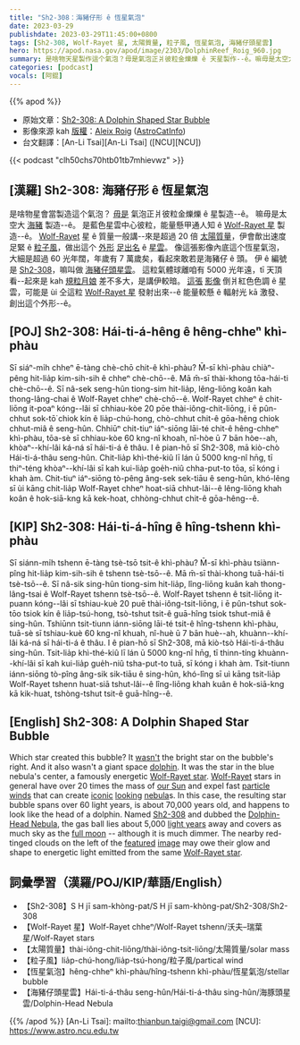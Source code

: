 ```yaml
---
title: "Sh2-308：海豬仔形 ê 恆星氣泡"
date: 2023-03-29
publishdate: 2023-03-29T11:45:00+0800
tags: [Sh2-308, Wolf-Rayet 星, 太陽質量, 粒子風, 恆星氣泡, 海豬仔頭星雲]
hero: https://apod.nasa.gov/apod/image/2303/DolphinReef_Roig_960.jpg
summary: 是啥物天星製作這个氣泡？毋是氣泡正爿彼粒金爍爍 ê 天星製作--ê。嘛毋是太空大海豬製作--ê。
categories: [podcast]
vocals: [阿錕]
---
```


{{% apod %}}

- 原始文章：[Sh2-308: A Dolphin Shaped Star Bubble](https://apod.nasa.gov/apod/ap230329.html)
- 影像來源 kah [版權][copyright]：[Aleix Roig](https://astrocat.info/about/) ([AstroCatInfo](https://www.instagram.com/astrocatinfo/))
- 台文翻譯：[An-Li Tsai][An-Li Tsai] ([NCU][NCU])

{{< podcast "clh50chs70htb01tb7mhievwz" >}}

## [漢羅] Sh2-308: 海豬仔形 ê 恆星氣泡
是啥物星會當製造這个氣泡？
[毋是][wasn't] 氣泡正爿彼粒金爍爍 ê 星製造--ê。
嘛毋是太空大 [海豬][dolphin] 製造--ê。
是藍色星雲中心彼粒，能量懸甲通人知 ê [Wolf-Rayet 星][Wolf-Rayet star 1] 製造--ê。
[Wolf-Rayet][Wolf-Rayet] 星 ê 質量一般講--來是超過 20 倍 [太陽質量][our Sun]，伊會歕出速度足緊 ê [粒子風][particle winds]，做出這个 [外形][looking] [足出名][iconic] ê [星雲][nebula]。
像這張影像內底這个恆星氣泡，大細是超過 60 光年闊，年歲有 7 萬歲矣，看起來敢若是海豬仔 ê 頭。
伊 ê 編號是 [Sh2-308][Sh2-308]，嘛叫做 [海豬仔頭星雲][Dolphin-Head Nebula]。
這粒氣體球離咱有 5000 光年遠，tī 天頂看--起來是 kah [規粒月娘][full moon] 差不多大，是講伊較暗。
[這張][featured] [影像][image] 倒爿紅色色調 ê 星雲，可能是 ùi 仝這粒 [Wolf-Rayet 星][Wolf-Rayet star 2] 發射出來--ê 能量較懸 ê 輻射光 kā 激發、創出這个外形--ê。

## [POJ] Sh2-308: Hái-ti-á-hêng ê hêng-chheⁿ khì-phàu
Sī siáⁿ-mi̍h chheⁿ ē-tàng chè-chō chit-ê khì-phàu?
M̄-sī khì-phàu chiàⁿ-pêng hit-lia̍p kim-sih-sih ê chheⁿ chè-chō--ê.
Mā m̄-sī thài-khong tōa-hái-ti chè-chō--ê.
Sī nâ-sek seng-hûn tiong-sim hit-lia̍p, lêng-liōng koân kah thong-lâng-chai ê Wolf-Rayet chheⁿ chè-chō--ê.
Wolf-Rayet chheⁿ ê chit-liōng it-poaⁿ kóng--lâi sī chhiau-kòe 20 pōe thài-iông-chit-liōng, i ē pûn-chhut sok-tō͘ chiok kín ê lia̍p-chú-hong, chò-chhut chit-ê gōa-hêng chiok chhut-miâ ê seng-hûn.
Chhiūⁿ chit-tiuⁿ iáⁿ-siōng lāi-té chit-ê hêng-chheⁿ khì-phàu, tōa-sè sī chhiau-kòe 60 kng-nî khoah, nî-hòe ū 7 bān hòe--ah, khòaⁿ--khí-lâi ká-ná sī hái-ti-á ê thâu.
I ê pian-hō sī Sh2-308, mā kiò-chò Hái-ti-á-thâu seng-hûn.
Chit-lia̍p khì-thé-kiû lī lán ū 5000 kng-nî hn̄g, tī thiⁿ-téng khòaⁿ--khí-lâi sī kah kui-lia̍p goe̍h-niû chha-put-to tōa, sī kóng i khah àm.
Chit-tiuⁿ iáⁿ-siōng tò-pêng âng-sek sek-tiāu ê seng-hûn, khó-lêng sī ùi kāng chit-lia̍p Wolf-Rayet chheⁿ hoat-siā chhut-lâi--ê lêng-liōng khah koân ê hok-siā-kng kā kek-hoat, chhòng-chhut chit-ê gōa-hêng--ê.

## [KIP] Sh2-308: Hái-ti-á-hîng ê hîng-tshenn khì-phàu
Sī siánn-mi̍h tshenn ē-tàng tsè-tsō tsit-ê khì-phàu?
M̄-sī khì-phàu tsiànn-pîng hit-lia̍p kim-sih-sih ê tshenn tsè-tsō--ê.
Mā m̄-sī thài-khong tuā-hái-ti tsè-tsō--ê.
Sī nâ-sik sing-hûn tiong-sim hit-lia̍p, lîng-liōng kuân kah thong-lâng-tsai ê Wolf-Rayet tshenn tsè-tsō--ê.
Wolf-Rayet tshenn ê tsit-liōng it-puann kóng--lâi sī tshiau-kuè 20 puē thài-iông-tsit-liōng, i ē pûn-tshut sok-tōo tsiok kín ê lia̍p-tsú-hong, tsò-tshut tsit-ê guā-hîng tsiok tshut-miâ ê sing-hûn.
Tshiūnn tsit-tiunn iánn-siōng lāi-té tsit-ê hîng-tshenn khì-phàu, tuā-sè sī tshiau-kuè 60 kng-nî khuah, nî-huè ū 7 bān huè--ah, khuànn--khí-lâi ká-ná sī hái-ti-á ê thâu.
I ê pian-hō sī Sh2-308, mā kiò-tsò Hái-ti-á-thâu sing-hûn.
Tsit-lia̍p khì-thé-kiû lī lán ū 5000 kng-nî hn̄g, tī thinn-tíng khuànn--khí-lâi sī kah kui-lia̍p gue̍h-niû tsha-put-to tuā, sī kóng i khah àm.
Tsit-tiunn iánn-siōng tò-pîng âng-sik sik-tiāu ê sing-hûn, khó-lîng sī uì kāng tsit-lia̍p Wolf-Rayet tshenn huat-siā tshut-lâi--ê lîng-liōng khah kuân ê hok-siā-kng kā kik-huat, tshòng-tshut tsit-ê guā-hîng--ê.

## [English] Sh2-308: A Dolphin Shaped Star Bubble
Which star created this bubble?
It [wasn't][wasn't] the bright star on the bubble's right.
And it also wasn't a giant space [dolphin][dolphin].
It was the star in the blue nebula's center, a famously energetic [Wolf-Rayet star][Wolf-Rayet star 1].
[Wolf-Rayet][Wolf-Rayet] stars in general have over 20 times the mass of [our Sun][our Sun] and expel fast [particle winds][particle winds] that can create [iconic][iconic] [looking][looking] [nebula][nebula]s.
In this case, the resulting star bubble spans over 60 light years, is about 70,000 years old, and happens to look like the head of a dolphin.
Named [Sh2-308][Sh2-308] and dubbed the [Dolphin-Head Nebula][Dolphin-Head Nebula], the gas ball lies about 5,000 [light years][light years] away and covers as much sky as the [full moon][full moon] -- although it is much dimmer.
The nearby red-tinged clouds on the left of the [featured][featured] [image][image] may owe their glow and shape to energetic light emitted from the same [Wolf-Rayet star][Wolf-Rayet star 2].

## 詞彙學習（漢羅/POJ/KIP/華語/English）
- 【Sh2-308】S H jī sam-khòng-pat/S H jī sam-khòng-pat/Sh2-308/Sh2-308
- 【Wolf-Rayet 星】Wolf-Rayet chheⁿ/Wolf-Rayet tshenn/沃夫–瑞葉星/Wolf-Rayet stars
- 【太陽質量】thài-iông-chit-liōng/thài-iông-tsit-liōng/太陽質量/solar mass
- 【粒子風】lia̍p-chú-hong/lia̍p-tsú-hong/粒子風/partical wind
- 【恆星氣泡】hêng-chheⁿ khì-phàu/hîng-tshenn khì-phàu/恆星氣泡/stellar bubble
- 【海豬仔頭星雲】Hái-ti-á-thâu seng-hûn/Hái-ti-á-thâu sing-hûn/海豚頭星雲/Dolphin-Head Nebula


{{% /apod %}}
[An-Li Tsai]: mailto:thianbun.taigi@gmail.com
[NCU]: https://www.astro.ncu.edu.tw

[copyright]: https://apod.nasa.gov/apod/fap/lib/about_apod.html#srapply
[License]: https://creativecommons.org/licenses/by/2.0/

[wasn't]:https://miro.medium.com/v2/resize:fit:2400/1*Bp1dNLfyDjH2QCgALi-BrQ.jpeg
[dolphin]:https://en.wikipedia.org/wiki/Dolphin#/media/File:Dolphin_Encounter-9563.jpg
[Wolf-Rayet star 1]:https://en.wikipedia.org/wiki/Wolf%E2%80%93Rayet_star
[Wolf-Rayet]:https://apod.nasa.gov/apod/ap230318.html
[our Sun]:https://solarsystem.nasa.gov/solar-system/sun/by-the-numbers/
[particle winds]:https://apod.nasa.gov/apod/ap000318.html
[iconic]:https://apod.nasa.gov/apod/ap230208.html
[looking]:https://apod.nasa.gov/apod/ap221220.html
[nebula]:https://apod.nasa.gov/apod/ap210617.html
[Sh2-308]:https://en.wikipedia.org/wiki/Sh2-308
[Dolphin-Head Nebula]:https://apod.nasa.gov/apod/ap211021.html
[light years]:https://spaceplace.nasa.gov/light-year/
[full moon]:https://apod.nasa.gov/apod/ap200322.html
[featured]:https://astrocat.info/sharpless-308-the-dolphin-nebula/
[image]:https://www.instagram.com/p/Cob4zhMsoxh/
[Wolf-Rayet star 2]:https://apod.nasa.gov/apod/ap200308.html

